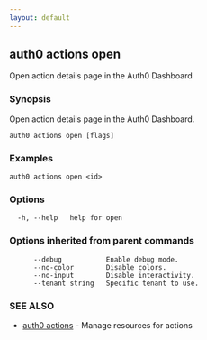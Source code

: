```yaml
---
layout: default
---
```

## auth0 actions open

Open action details page in the Auth0 Dashboard

### Synopsis

Open action details page in the Auth0 Dashboard.

```
auth0 actions open [flags]
```

### Examples

```
auth0 actions open <id>
```

### Options

```
  -h, --help   help for open
```

### Options inherited from parent commands

```
      --debug           Enable debug mode.
      --no-color        Disable colors.
      --no-input        Disable interactivity.
      --tenant string   Specific tenant to use.
```

### SEE ALSO

* [auth0 actions](auth0_actions.md)	 - Manage resources for actions

